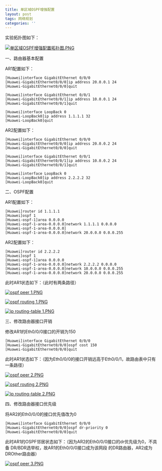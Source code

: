 ```yaml
---
title: 单区域OSPF增强配置
layout: post
tags: 网络规划
categories: ''
---
```

实验拓扑图如下：

[![单区域OSPF增强配置拓扑图.PNG](https://i.loli.net/2019/04/03/5ca4ce4199795.png)](https://i.loli.net/2019/04/03/5ca4ce4199795.png)

一、路由器基本配置

   AR1配置如下：
   
    [Huawei]interface GigabitEthernet 0/0/0
    [Huawei-GigabitEthernet0/0/0]ip address 20.0.0.1 24
    [Huawei-GigabitEthernet0/0/0]quit
    
    [Huawei]interface GigabitEthernet 0/0/1
    [Huawei-GigabitEthernet0/0/1]ip address 10.0.0.1 24
    [Huawei-GigabitEthernet0/0/1]quit
    
    [Huawei]interface LoopBack 0
    [Huawei-LoopBack0]ip address 1.1.1.1 32
    [Huawei-LoopBack0]quit
    
  AR2配置如下：
    
    [Huawei]interface GigabitEthernet 0/0/0
    [Huawei-GigabitEthernet0/0/0]ip address 20.0.0.2 24
    [Huawei-GigabitEthernet0/0/0]quit
    
    [Huawei]interface GigabitEthernet 0/0/1
    [Huawei-GigabitEthernet0/0/1]ip address 10.0.0.2 24
    [Huawei-GigabitEthernet0/0/1]quit
    
    [Huawei]interface LoopBack 0
    [Huawei-LoopBack0]ip address 2.2.2.2 32
    [Huawei-LoopBack0]quit
    
二、OSPF配置

  AR1配置如下：
    
    [Huawei]router id 1.1.1.1
    [Huawei]ospf 1
    [Huawei-ospf-1]area 0.0.0.0
    [Huawei-ospf-1-area-0.0.0.0]network 1.1.1.1 0.0.0.0
    [Huawei-ospf-1-area-0.0.0.0]    
    [Huawei-ospf-1-area-0.0.0.0]network 20.0.0.0 0.0.0.255
    
  AR2配置如下：
    
    [Huawei]router id 2.2.2.2
    [Huawei]ospf 1
    [Huawei-ospf-1]area 0.0.0.0
    [Huawei-ospf-1-area-0.0.0.0]network 2.2.2.2 0.0.0.0
    [Huawei-ospf-1-area-0.0.0.0]network 10.0.0.0 0.0.0.255
    [Huawei-ospf-1-area-0.0.0.0]network 20.0.0.0 0.0.0.255
    
  此时AR1状态如下：（此时有两条路径）
    
[![ospf peer 1.PNG](https://i.loli.net/2019/04/03/5ca4d46441cb2.png)](https://i.loli.net/2019/04/03/5ca4d46441cb2.png)

[![ospf routing 1.PNG](https://i.loli.net/2019/04/03/5ca4d45aaf9c6.png)](https://i.loli.net/2019/04/03/5ca4d45aaf9c6.png)

[![ip routing-table 1.PNG](https://i.loli.net/2019/04/03/5ca4d45ace544.png)](https://i.loli.net/2019/04/03/5ca4d45ace544.png)
    
三、修改路由器接口开销

  修改AR1的Eth0/0/0接口的开销为150
    
    [Huawei]interface GigabitEthernet 0/0/0
    [Huawei-GigabitEthernet0/0/0]ospf cost 150
    [Huawei-GigabitEthernet0/0/0]quit
    
  此时AR1状态如下：（因为Eth0/0/0的接口开销远高于Eth0/0/1，故路由表中只有一条路径）
    
[![ospf peer 2.PNG](https://i.loli.net/2019/04/03/5ca4d62962220.png)](https://i.loli.net/2019/04/03/5ca4d62962220.png)

[![ospf routing 2.PNG](https://i.loli.net/2019/04/03/5ca4d6295a0a5.png)](https://i.loli.net/2019/04/03/5ca4d6295a0a5.png)

[![ip routing-table 2.PNG](https://i.loli.net/2019/04/03/5ca4d629669f7.png)](https://i.loli.net/2019/04/03/5ca4d629669f7.png)

四、修改路由器接口优先级

  将AR2的Eth0/0/0的接口优先值改为0
    
    [Huawei]interface GigabitEthernet 0/0/0
    [Huawei-GigabitEthernet0/0/0]ospf dr-priority 0
    [Huawei-GigabitEthernet0/0/0]quit
    
  此时AR1的OSPF邻居状态如下：（因为AR2的Eth0/0/0接口的dr优先级为0，不具备
                              DR/BDR选举权，故AR1的Eth0/0/0接口成为该网段
                              的DR路由器，AR2成为DROther路由器）
    
[![ospf peer 3.PNG](https://i.loli.net/2019/04/03/5ca4d7e5c5d91.png)](https://i.loli.net/2019/04/03/5ca4d7e5c5d91.png)